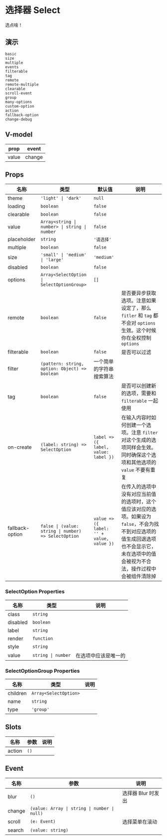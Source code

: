 # 选择器 Select
选点啥！
## 演示
```demo
basic
size
multiple
events
filterable
tag
remote
remote-multiple
clearable
scroll-event
group
many-options
custom-option
action
fallback-option
change-debug
```
## V-model
|prop|event|
|-|-|
|value|change|

## Props
|名称|类型|默认值|说明|
|-|-|-|-|
|theme|`'light' \| 'dark'`|`null`||
|loading|`boolean`|`false`||
|clearable|`boolean`|`false`||
|value|`Array<string \| number> \| string \| number`|`false`||
|placeholder|`string`|`'请选择'`||
|multiple|`boolean`|`false`||
|size|`'small' \| 'medium' \| 'large'`|`'medium'`||
|disabled|`boolean`|`false`||
|options|`Array<SelectOption \| SelectOptionGroup>`|`[]`||
|remote|`boolean`|`false`|是否要异步获取选项。注意如果设定了，那么 `fitler` 和 `tag` 都不会对 `options` 生效。这个时候你在全权控制 `options`|
|filterable|`boolean`|`false`|是否可以过滤|
|filter|`(pattern: string, option: Object) => boolean`|一个简单的字符串搜索算法||
|tag|`boolean`|`false`|是否可以创建新的选项，需要和 `filterable` 一起使用|
|on-create|`(label: string) => SelectOption`|`label => ({ label, value: label })`|在输入内容时如何创建一个选项。注意 `filter` 对这个生成的选项同样会生效。同时确保这个选项和其他选项的 `value` 不要有重复|
|fallback-option|`false \| (value: string \| number) => SelectOption`|`value => ({ label: '' + value, value })`|在传入的选项中没有对应当前值的选项时，这个值应该对应的选项。如果设为 `false`，不会为找不到对应选项的值生成回退选项也不会显示它，未在选项中的值会被视为不合法，操作过程中会被组件清除掉|

### SelectOption Properties
|名称|类型|说明|
|-|-|-|
|class|`string`||
|disabled|`boolean`||
|label|`string`||
|render|`function`||
|style|`string`||
|value|`string \| number`|在选项中应该是唯一的|

### SelectOptionGroup Properties
|名称|类型|说明|
|-|-|-|
|children|`Array<SelectOption>`||
|name|`string`||
|type|`'group'`||

## Slots
|名称|参数|说明|
|-|-|-|
|action|`()`||

## Event
|名称|参数|说明|
|-|-|-|
|blur|`()`|选择器 Blur 时发出|
|change|`(value: Array \| string \| number \| null)`||
|scroll|`(e: Event)`|选择菜单在滚动|
|search|`(value: string)`||

